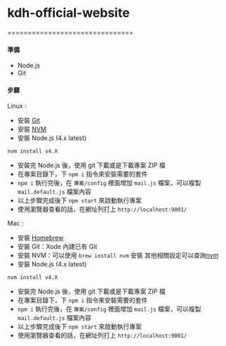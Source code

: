 # kdh-official-website


===============================
#### 準備

- Node.js
- Git

#### 步驟

Linux :

- 安裝 [Git](https://git-scm.com/book/en/v2/Getting-Started-Installing-Git)
- 安裝 [NVM](https://github.com/creationix/nvm)
- 安裝 Node.js (4.x latest)
```
nvm install v4.X
```
- 安裝完 Node.js 後，使用 git 下載或是下載專案 ZIP 檔
- 在專案目錄下，下 `npm i` 指令來安裝需要的套件
- `npm i` 執行完後，在 `專案/config` 裡面增加 `mail.js` 檔案，可以複製 `mail.default.js` 檔案內容
- 以上步驟完成後下 `npm start` 來啟動執行專案
- 使用瀏覽器查看的話，在網址列打上 `http://localhost:9001/`

Mac :

- 安裝 [Homebrew](http://brew.sh/)
- 安裝 Git：Xode 內建已有 Git
- 安裝 NVM：可以使用 `brew install nvm` 安裝
其他相關設定可以查詢[nvm](https://github.com/creationix/nvm)
- 安裝 Node.js (4.x latest)
```
nvm install v4.X
```
- 安裝完 Node.js 後，使用 git 下載或是下載專案 ZIP 檔
- 在專案目錄下，下 `npm i` 指令來安裝需要的套件
- `npm i` 執行完後，在 `專案/config` 裡面增加 `mail.js` 檔案，可以複製 `mail.default.js` 檔案內容
- 以上步驟完成後下 `npm start` 來啟動執行專案
- 使用瀏覽器查看的話，在網址列打上 `http://localhost:9001/`
